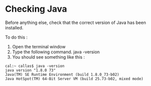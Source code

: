 Checking Java
===============================

Before anything else, check that the correct version of Java has been installed.

To do this :

1. Open the terminal window
2. Type the following command.
	java -version
3. You should see something like this :
```
cal:~ callas$ java -version
java version "1.8.0 73"
Java(TM) SE Runtime Environment (build 1.8.0_73-b02)
Java HotSpot(TM) 64-Bit Server VM (build 25.73-b02, mixed mode)
```


